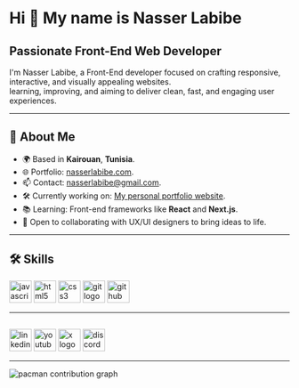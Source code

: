 <h1>Hi 👋 My name is Nasser Labibe</h1>
<h2>Passionate Front-End Web Developer</h2>
<p>I'm Nasser Labibe, a Front-End developer focused on crafting responsive, interactive, and visually appealing websites.<br>learning, improving, and aiming to deliver clean, fast, and engaging user experiences.</p>
<hr>
<h2>📄 About Me</h2>
<ul>
    <li>🌍 Based in <strong>Kairouan</strong>, <strong>Tunisia</strong>.</li>
    <li>🌐 Portfolio: <a href="https://nasserlabibe.netlify.app">nasserlabibe.com</a>.</li>
    <li>📫 Contact: <a href="mailto:nasserlabibe@gmail.com">nasserlabibe@gmail.com</a>.</li>
    <li>🛠️ Currently working on: <a href="https://nasserlabibe.netlify.app">My personal portfolio website</a>.</li>
    <li>📚 Learning: Front-end frameworks like <strong>React</strong> and <strong>Next.js</strong>.</li>
    <li>🤝 Open to collaborating with UX/UI designers to bring ideas to life.</li>
</ul>
<hr>
<h2>🛠 Skills</h2>
<div>
    <img src="https://img.icons8.com/?size=100&id=108784&format=png&color=FFFFFF" height="40" alt="javascript logo"  />
    <img src="https://img.icons8.com/?size=100&id=20909&format=png&color=FFFFFF" height="40" alt="html5 logo">
    <img src="https://img.icons8.com/?size=100&id=21278&format=png&color=FFFFFF" height="40" alt="css3 logo">
    <img src="https://img.icons8.com/?size=100&id=20906&format=png&color=FFFFFF" height="40" alt="git logo">
    <img src="https://img.icons8.com/?size=100&id=3tC9EQumUAuq&format=png&color=FFFFFF" height="40" alt="github logo">
</div>
<hr>
<h2></h2>
<div>
    <img src="https://img.icons8.com/?size=100&id=13930&format=png&color=FFFFFF" height="40" alt="linkedin logo">
    <img src="https://img.icons8.com/?size=100&id=19318&format=png&color=FFFFFF" height="40" alt="youtube logo">
    <img src="https://img.icons8.com/?size=100&id=YfCbGWCWcuar&format=png&color=FFFFFF" height="40" alt="x logo">
    <img src="https://img.icons8.com/?size=100&id=M725CLW4L7wE&format=png&color=FFFFFF" height="40" alt="discord logo">
</div>
<hr>
<picture>
    <source media="(prefers-color-scheme: dark)" srcset="https://raw.githubusercontent.com/nasser-labibe-dev/nasser-labibe-dev/output/pacman-contribution-graph-dark.svg">
    <source media="(prefers-color-scheme: light)" srcset="https://raw.githubusercontent.com/nasser-labibe-dev/nasser-labibe-dev/output/pacman-contribution-graph.svg">
    <img alt="pacman contribution graph" src="https://raw.githubusercontent.com/nasser-labibe-dev/nasser-labibe-dev/output/pacman-contribution-graph.svg">
</picture>

